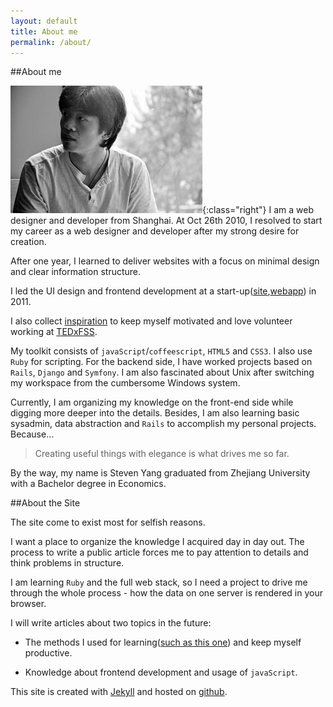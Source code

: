 ```yaml
---
layout: default
title: About me
permalink: /about/
---
```

##About me

  ![self-potrait](/images/me.jpg){:class="right"}
  I am a web designer and developer from Shanghai. At Oct 26th 2010, I resolved to start my career as a web designer and developer after my strong desire for creation.

  After one year, I learned to deliver websites with a focus on minimal design and clear information structure.

  I led the UI design and frontend development at a start-up([site](http://ele.me/at/entry/1),[webapp](http://ele.me/napos.php)) in 2011.

  I also collect [inspiration](http://quote.yangchenyun.com) to keep myself motivated and love volunteer working at [TEDxFSS](http://tedxfivestarsquare.com).

  My toolkit consists of `javaScript`/`coffeescript`, `HTML5` and `CSS3`. I also use `Ruby` for scripting. For the backend side, I have worked projects based on `Rails`, `Django` and `Symfony`. I am also fascinated about Unix after switching my workspace from the cumbersome Windows system.

  Currently, I am organizing my knowledge on the front-end side while digging more deeper into the details. Besides, I am also learning basic sysadmin, data abstraction and `Rails` to accomplish my personal projects. Because...

  >Creating useful things with elegance is what drives me so far.

  By the way, my name is Steven Yang graduated from Zhejiang University with a Bachelor degree in Economics.

##About the Site

  The site come to exist most for selfish reasons.

  I want a place to organize the knowledge I acquired day in day out. The process to write a public article forces me to pay attention to details and think problems in structure.

  I am learning `Ruby` and the full web stack, so I need a project to drive me through the whole process - how the data on one server is rendered in your browser.

  I will write articles about two topics in the future:

  * The methods I used for learning([such as this one](http://http://ge.tt/3XTYjJg)) and keep myself productive.

  * Knowledge about frontend development and usage of `javaScript`.

  This site is created with [Jekyll](http://github.com/mojombo/jekyll) and hosted on [github](http://github.com).
